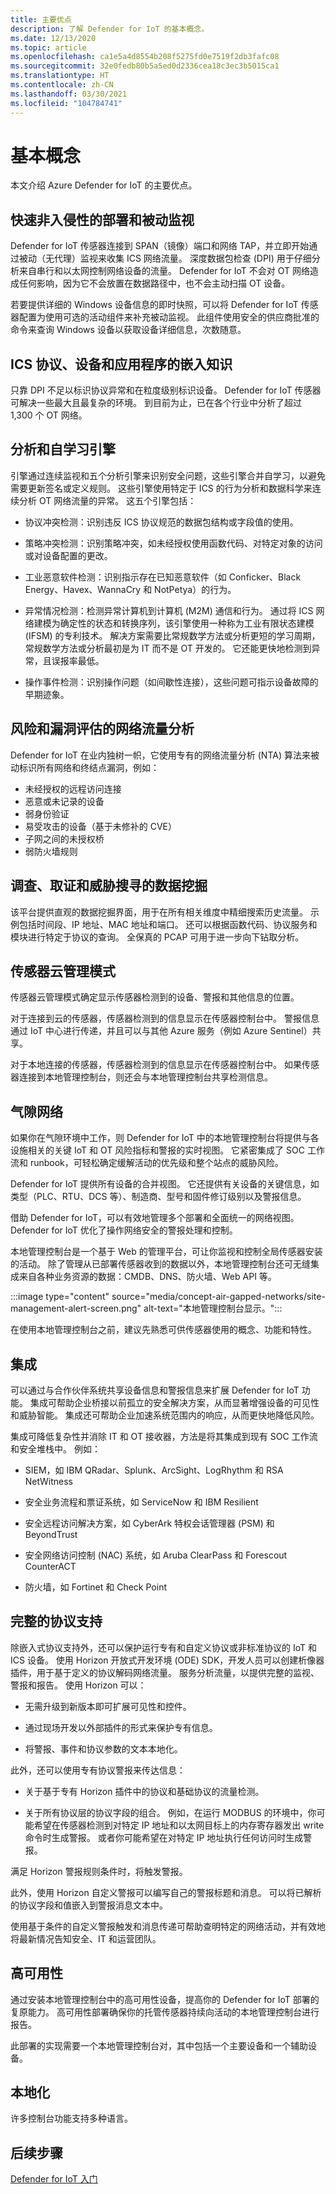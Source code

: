```yaml
---
title: 主要优点
description: 了解 Defender for IoT 的基本概念。
ms.date: 12/13/2020
ms.topic: article
ms.openlocfilehash: ca1e5a4d8554b208f5275fd0e7519f2db3fafc08
ms.sourcegitcommit: 32e0fedb80b5a5ed0d2336cea18c3ec3b5015ca1
ms.translationtype: HT
ms.contentlocale: zh-CN
ms.lasthandoff: 03/30/2021
ms.locfileid: "104784741"
---
```

# <a name="basic-concepts"></a>基本概念 

本文介绍 Azure Defender for IoT 的主要优点。

## <a name="rapid-non-invasive-deployment-and-passive-monitoring"></a>快速非入侵性的部署和被动监视

Defender for IoT 传感器连接到 SPAN（镜像）端口和网络 TAP，并立即开始通过被动（无代理）监视来收集 ICS 网络流量。 深度数据包检查 (DPI) 用于仔细分析来自串行和以太网控制网络设备的流量。 Defender for IoT 不会对 OT 网络造成任何影响，因为它不会放置在数据路径中，也不会主动扫描 OT 设备。 

若要提供详细的 Windows 设备信息的即时快照，可以将 Defender for IoT 传感器配置为使用可选的活动组件来补充被动监视。 此组件使用安全的供应商批准的命令来查询 Windows 设备以获取设备详细信息，次数随意。

## <a name="embedded-knowledge-of-ics-protocols-devices-and-applications"></a>ICS 协议、设备和应用程序的嵌入知识

只靠 DPI 不足以标识协议异常和在粒度级别标识设备。 Defender for IoT 传感器可解决一些最大且最复杂的环境。 到目前为止，已在各个行业中分析了超过 1,300 个 OT 网络。

## <a name="analytics-and-self-learning-engines"></a>分析和自学习引擎

引擎通过连续监视和五个分析引擎来识别安全问题，这些引擎合并自学习，以避免需要更新签名或定义规则。 这些引擎使用特定于 ICS 的行为分析和数据科学来连续分析 OT 网络流量的异常。 这五个引擎包括：

- 协议冲突检测：识别违反 ICS 协议规范的数据包结构或字段值的使用。

- 策略冲突检测：识别策略冲突，如未经授权使用函数代码、对特定对象的访问或对设备配置的更改。

- 工业恶意软件检测：识别指示存在已知恶意软件（如 Conficker、Black Energy、Havex、WannaCry 和 NotPetya）的行为。

- 异常情况检测：检测异常计算机到计算机 (M2M) 通信和行为。 通过将 ICS 网络建模为确定性的状态和转换序列，该引擎使用一种称为工业有限状态建模 (IFSM) 的专利技术。 解决方案需要比常规数学方法或分析更短的学习周期，常规数学方法或分析最初是为 IT 而不是 OT 开发的。 它还能更快地检测到异常，且误报率最低。

- 操作事件检测：识别操作问题（如间歇性连接），这些问题可指示设备故障的早期迹象。

## <a name="network-traffic-analysis-for-risk-and-vulnerability-assessment"></a>风险和漏洞评估的网络流量分析

Defender for IoT 在业内独树一帜，它使用专有的网络流量分析 (NTA) 算法来被动标识所有网络和终结点漏洞，例如：

- 未经授权的远程访问连接
- 恶意或未记录的设备
- 弱身份验证
- 易受攻击的设备（基于未修补的 CVE）
- 子网之间的未授权桥
- 弱防火墙规则

## <a name="data-mining-for-investigations-forensics-and-threat-hunting"></a>调查、取证和威胁搜寻的数据挖掘

该平台提供直观的数据挖掘界面，用于在所有相关维度中精细搜索历史流量。 示例包括时间段、IP 地址、MAC 地址和端口。 还可以根据函数代码、协议服务和模块进行特定于协议的查询。 全保真的 PCAP 可用于进一步向下钻取分析。

## <a name="sensor-cloud-management-mode"></a>传感器云管理模式

传感器云管理模式确定显示传感器检测到的设备、警报和其他信息的位置。

对于连接到云的传感器，传感器检测到的信息显示在传感器控制台中。 警报信息通过 IoT 中心进行传递，并且可以与其他 Azure 服务（例如 Azure Sentinel）共享。

对于本地连接的传感器，传感器检测到的信息显示在传感器控制台中。 如果传感器连接到本地管理控制台，则还会与本地管理控制台共享检测信息。

## <a name="air-gapped-networks"></a>气隙网络

如果你在气隙环境中工作，则 Defender for IoT 中的本地管理控制台将提供与各设施相关的关键 IoT 和 OT 风险指标和警报的实时视图。 它紧密集成了 SOC 工作流和 runbook，可轻松确定缓解活动的优先级和整个站点的威胁风险。  

Defender for IoT 提供所有设备的合并视图。 它还提供有关设备的关键信息，如类型（PLC、RTU、DCS 等）、制造商、型号和固件修订级别以及警报信息。  

借助 Defender for IoT，可以有效地管理多个部署和全面统一的网络视图。 Defender for IoT 优化了操作网络安全的警报处理和控制。

本地管理控制台是一个基于 Web 的管理平台，可让你监视和控制全局传感器安装的活动。 除了管理从已部署传感器收到的数据以外，本地管理控制台还可无缝集成来自各种业务资源的数据：CMDB、DNS、防火墙、Web API 等。

:::image type="content" source="media/concept-air-gapped-networks/site-management-alert-screen.png" alt-text="本地管理控制台显示。":::

在使用本地管理控制台之前，建议先熟悉可供传感器使用的概念、功能和特性。

## <a name="integrations"></a>集成

可以通过与合作伙伴系统共享设备信息和警报信息来扩展 Defender for IoT 功能。 集成可帮助企业桥接以前孤立的安全解决方案，从而显著增强设备的可见性和威胁智能。 集成还可帮助企业加速系统范围内的响应，从而更快地降低风险。 

集成可降低复杂性并消除 IT 和 OT 接收器，方法是将其集成到现有 SOC 工作流和安全堆栈中。 例如：

- SIEM，如 IBM QRadar、Splunk、ArcSight、LogRhythm 和 RSA NetWitness

- 安全业务流程和票证系统，如 ServiceNow 和 IBM Resilient

- 安全远程访问解决方案，如 CyberArk 特权会话管理器 (PSM) 和 BeyondTrust

- 安全网络访问控制 (NAC) 系统，如 Aruba ClearPass 和 Forescout CounterACT

- 防火墙，如 Fortinet 和 Check Point

## <a name="complete-protocol-support"></a>完整的协议支持

除嵌入式协议支持外，还可以保护运行专有和自定义协议或非标准协议的 IoT 和 ICS 设备。 使用 Horizon 开放式开发环境 (ODE) SDK，开发人员可以创建析像器插件，用于基于定义的协议解码网络流量。 服务分析流量，以提供完整的监视、警报和报告。 使用 Horizon 可以：

- 无需升级到新版本即可扩展可见性和控件。

- 通过现场开发以外部插件的形式来保护专有信息。

- 将警报、事件和协议参数的文本本地化。

此外，还可以使用专有协议警报来传达信息：

- 关于基于专有 Horizon 插件中的协议和基础协议的流量检测。

- 关于所有协议层的协议字段的组合。 例如，在运行 MODBUS 的环境中，你可能希望在传感器检测到对特定 IP 地址和以太网目标上的内存寄存器发出 write 命令时生成警报。 或者你可能希望在对特定 IP 地址执行任何访问时生成警报。

满足 Horizon 警报规则条件时，将触发警报。

此外，使用 Horizon 自定义警报可以编写自己的警报标题和消息。 可以将已解析的协议字段和值嵌入到警报消息文本中。

使用基于条件的自定义警报触发和消息传递可帮助查明特定的网络活动，并有效地将最新情况告知安全、IT 和运营团队。


## <a name="high-availability"></a>高可用性

通过安装本地管理控制台中的高可用性设备，提高你的 Defender for IoT 部署的复原能力。 高可用性部署确保你的托管传感器持续向活动的本地管理控制台进行报告。

此部署的实现需要一个本地管理控制台对，其中包括一个主要设备和一个辅助设备。

## <a name="localization"></a>本地化

许多控制台功能支持多种语言。

## <a name="next-step"></a>后续步骤

[Defender for IoT 入门](getting-started.md)
